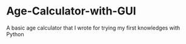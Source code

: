 # Age-Calculator-with-GUI
A basic age calculator that I wrote for trying my first knowledges with Python
